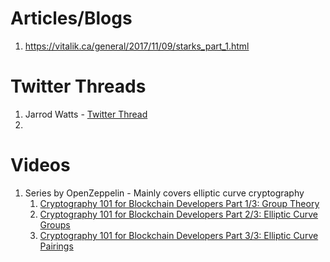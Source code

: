 # Articles/Blogs

1. https://vitalik.ca/general/2017/11/09/starks_part_1.html

# Twitter Threads

1. Jarrod Watts - [Twitter Thread](https://twitter.com/jarrodWattsDev/status/1674312138402283520?s=20)
2.

# Videos

1. Series by OpenZeppelin - Mainly covers elliptic curve cryptography
   1. [Cryptography 101 for Blockchain Developers Part 1/3: Group Theory](https://www.youtube.com/watch?v=jnhjM_2hDJE)
   2. [Cryptography 101 for Blockchain Developers Part 2/3: Elliptic Curve Groups](https://www.youtube.com/watch?v=VsYqcOhwtCI)
   3. [Cryptography 101 for Blockchain Developers Part 3/3: Elliptic Curve Pairings](https://www.youtube.com/watch?v=9TFEBuANioo)

